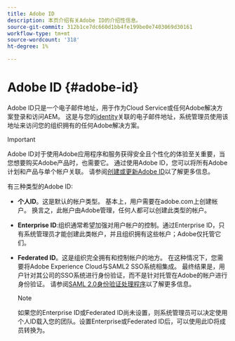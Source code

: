 ```yaml
---
title: Adobe ID
description: 本页介绍有关Adobe ID的介绍性信息。
source-git-commit: 312b1ce7dc660d1bb4fe199be0e7403069d30161
workflow-type: tm+mt
source-wordcount: '318'
ht-degree: 1%

---
```



# Adobe ID {#adobe-id}

Adobe ID只是一个电子邮件地址，用于作为Cloud Service或任何Adobe解决方案登录和访问AEM。 这是与您的[identity](https://helpx.adobe.com/enterprise/admin-guide.html/enterprise/using/identity.ug.html)关联的电子邮件地址，系统管理员使用该地址来访问您的组织拥有的任何Adobe解决方案。

>[!IMPORTANT]
>Adobe ID对于使用Adobe应用程序和服务获得安全且个性化的体验至关重要，当您想要购买Adobe产品时，也需要它。 通过使用Adobe ID，您可以将所有Adobe计划和产品与单个帐户关联。 请参阅[创建或更新Adobe ID](https://helpx.adobe.com/ca/manage-account/using/create-update-adobe-id.html#HowtocreateorupdateyourAdobeID)以了解更多信息。


有三种类型的Adobe ID:

* **个人ID**。这是默认的帐户类型。 基本上，用户需要在adobe.com上创建帐户。 换言之，此帐户由Adobe管理，任何人都可以创建此类型的帐户。

* **Enterprise ID**:组织通常希望加强对用户帐户的控制。通过Enterprise ID，只有系统管理员才能创建此类帐户，并且组织拥有这些帐户；Adobe仅托管它们。

* **Federated ID**。这是组织完全拥有和控制帐户的地方。 在这种情况下，您需要将Adobe Experience Cloud与SAML2 SSO系统相集成。 最终结果是，用户针对其公司的SSO系统进行身份验证，而不是针对托管在Adobe的帐户进行身份验证。 请参阅[SAML 2.0身份验证处理程序](https://experienceleague.adobe.com/docs/experience-manager-65/administering/security/saml-2-0-authenticationhandler.html#security)以了解更多信息。

   >[!NOTE]
   >如果您的Enterprise ID或Federated ID尚未设置，则系统管理员可以决定使用个人ID载入您的团队。设置Enterprise或Federated ID后，可以使用此ID将成员转换为。




